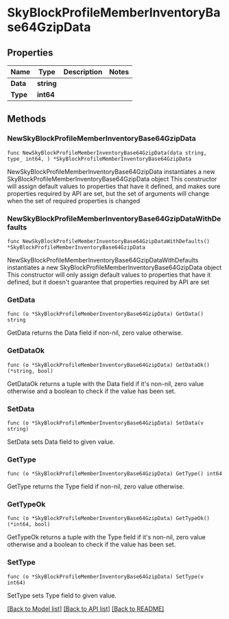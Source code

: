 # SkyBlockProfileMemberInventoryBase64GzipData

## Properties

Name | Type | Description | Notes
------------ | ------------- | ------------- | -------------
**Data** | **string** |  | 
**Type** | **int64** |  | 

## Methods

### NewSkyBlockProfileMemberInventoryBase64GzipData

`func NewSkyBlockProfileMemberInventoryBase64GzipData(data string, type_ int64, ) *SkyBlockProfileMemberInventoryBase64GzipData`

NewSkyBlockProfileMemberInventoryBase64GzipData instantiates a new SkyBlockProfileMemberInventoryBase64GzipData object
This constructor will assign default values to properties that have it defined,
and makes sure properties required by API are set, but the set of arguments
will change when the set of required properties is changed

### NewSkyBlockProfileMemberInventoryBase64GzipDataWithDefaults

`func NewSkyBlockProfileMemberInventoryBase64GzipDataWithDefaults() *SkyBlockProfileMemberInventoryBase64GzipData`

NewSkyBlockProfileMemberInventoryBase64GzipDataWithDefaults instantiates a new SkyBlockProfileMemberInventoryBase64GzipData object
This constructor will only assign default values to properties that have it defined,
but it doesn't guarantee that properties required by API are set

### GetData

`func (o *SkyBlockProfileMemberInventoryBase64GzipData) GetData() string`

GetData returns the Data field if non-nil, zero value otherwise.

### GetDataOk

`func (o *SkyBlockProfileMemberInventoryBase64GzipData) GetDataOk() (*string, bool)`

GetDataOk returns a tuple with the Data field if it's non-nil, zero value otherwise
and a boolean to check if the value has been set.

### SetData

`func (o *SkyBlockProfileMemberInventoryBase64GzipData) SetData(v string)`

SetData sets Data field to given value.


### GetType

`func (o *SkyBlockProfileMemberInventoryBase64GzipData) GetType() int64`

GetType returns the Type field if non-nil, zero value otherwise.

### GetTypeOk

`func (o *SkyBlockProfileMemberInventoryBase64GzipData) GetTypeOk() (*int64, bool)`

GetTypeOk returns a tuple with the Type field if it's non-nil, zero value otherwise
and a boolean to check if the value has been set.

### SetType

`func (o *SkyBlockProfileMemberInventoryBase64GzipData) SetType(v int64)`

SetType sets Type field to given value.



[[Back to Model list]](../README.md#documentation-for-models) [[Back to API list]](../README.md#documentation-for-api-endpoints) [[Back to README]](../README.md)


